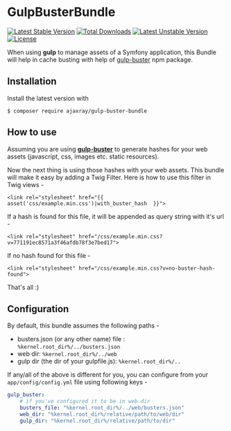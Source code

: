 GulpBusterBundle
==========================

[![Latest Stable Version](https://poser.pugx.org/ajaxray/gulp-buster-bundle/v/stable)](https://packagist.org/packages/ajaxray/gulp-buster-bundle) 
[![Total Downloads](https://poser.pugx.org/ajaxray/gulp-buster-bundle/downloads)](https://packagist.org/packages/ajaxray/gulp-buster-bundle) 
[![Latest Unstable Version](https://poser.pugx.org/ajaxray/gulp-buster-bundle/v/unstable)](https://packagist.org/packages/ajaxray/gulp-buster-bundle) 
[![License](https://poser.pugx.org/ajaxray/gulp-buster-bundle/license)](https://packagist.org/packages/ajaxray/gulp-buster-bundle)

When using **gulp** to manage assets of a Symfony application, 
this Bundle will help in cache busting with help of 
[gulp-buster](https://www.npmjs.com/package/gulp-buster) npm package.   

## Installation

Install the latest version with

```
$ composer require ajaxray/gulp-buster-bundle
```

## How to use
Assuming you are using **[gulp-buster](https://www.npmjs.com/package/gulp-buster)** to generate hashes for your 
web assets (javascript, css, images etc. static resources).  

Now the next thing is using those hashes with your web assets. This bundle will make it easy by adding a 
Twig Filter. Here is how to use this filter in Twig views -   
```
<link rel="stylesheet" href="{{ asset('css/example.min.css')|with_buster_hash  }}">
```

If a hash is found for this file, it will be appended as query string with it's url -   
```
<link rel="stylesheet" href="/css/example.min.css?v=771191ec8571a3f46afdb78f3e7bed17">
```

If no hash found for this file -  
```
<link rel="stylesheet" href="/css/example.min.css?v=no-buster-hash-found">
```

That's all :)


## Configuration

By default, this bundle assumes the following paths -

- busters.json (or any other name) file : `%kernel.root_dir%/../busters.json`
- web dir: `%kernel.root_dir%/../web`
- gulp dir (the dir of your gulpfile.js): `%kernel.root_dir%/..`

If any/all of the above is different for you, you can configure from your `app/config/config.yml` 
file using following keys -  

```yml
gulp_buster:  
    # if you've configured it to be in web dir    
    busters_file: "%kernel.root_dir%/../web/busters.json"    
    web_dir: "%kernel.root_dir%/relative/path/to/web/dir"    
    gulp_dir: "%kernel.root_dir%/relative/path/to/dir"    
```
    